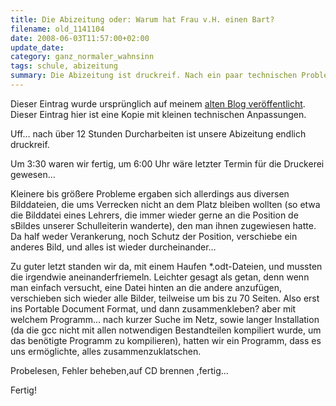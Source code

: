 ```yaml
---
title: Die Abizeitung oder: Warum hat Frau v.H. einen Bart?
filename: old_1141104
date: 2008-06-03T11:57:00+02:00
update_date:
category: ganz_normaler_wahnsinn
tags: schule, abizeitung
summary: Die Abizeitung ist druckreif. Nach ein paar technischen Problemen. Textverarbeitungsprogramme sind nicht die richtige Wahl, um so etwas zu machen.
---
```

Dieser Eintrag wurde ursprünglich auf meinem [alten Blog veröffentlicht](https://stu.blogger.de/stories/1141104/). Dieser Eintrag hier ist eine Kopie mit kleinen technischen Anpassungen.

Uff… nach über 12 Stunden Durcharbeiten ist unsere Abizeitung endlich druckreif.

Um 3:30 waren wir fertig, um 6:00 Uhr wäre letzter Termin für die Druckerei gewesen…

Kleinere bis größere Probleme ergaben sich allerdings aus diversen Bilddateien, die ums Verrecken nicht an dem Platz bleiben wollten (so etwa die Bilddatei eines Lehrers, die immer wieder gerne an die Position de sBildes unserer Schulleiterin wanderte), den man ihnen zugewiesen hatte. Da half weder Verankerung, noch Schutz der Position, verschiebe ein anderes Bild, und alles ist wieder durcheinander…

Zu guter letzt standen wir da, mit einem Haufen \*.odt-Dateien, und mussten die irgendwie aneinanderfriemeln. Leichter gesagt als getan, denn wenn man einfach versucht, eine Datei hinten an die andere anzufügen, verschieben sich wieder alle Bilder, teilweise um bis zu 70 Seiten. Also erst ins Portable Document Format, und dann zusammenkleben? aber mit welchem Programm… nach kurzer Suche im Netz, sowie langer Installation (da die gcc nicht mit allen notwendigen Bestandteilen kompiliert wurde, um das benötigte Programm zu kompilieren), hatten wir ein Programm, dass es uns ermöglichte, alles zusammenzuklatschen.

Probelesen, Fehler beheben,auf CD brennen ,fertig…

Fertig!
